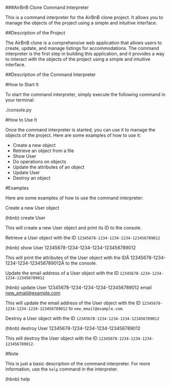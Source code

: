 ###AirBnB Clone Command Interpreter

This is a command interpreter for the AirBnB clone project. It allows you to manage the objects of the project using a simple and intuitive interface.

##Description of the Project

The AirBnB clone is a comprehensive web application that allows users to create, update, and manage listings for accommodations. The command interpreter is the first step in building this application, and it provides a way to interact with the objects of the project using a simple and intuitive interface.

##Description of the Command Interpreter

#How to Start It

To start the command interpreter, simply execute the following command in your terminal:

./console.py

#How to Use It

Once the command interpreter is started, you can use it to manage the objects of the project. Here are some examples of how to use it:

- Create a new object
- Retrieve an object from a file
- Show User
- Do operations on objects
- Update the attributes of an object
- Update User
- Destroy an object

#Examples

Here are some examples of how to use the command interpreter:

Create a new User object

(hbnb) create User

This will create a new User object and print its ID to the console.

Retrieve a User object with the ID `12345678-1234-1234-1234-123456789012`

(hbnb) show User 12345678-1234-1234-1234-123456789012

This will print the attributes of the User object with the IDÂ 12345678-1234-1234-1234-123456789012Â to the console.

Update the email address of a User object with the ID `12345678-1234-1234-1234-123456789012`

(hbnb) update User 12345678-1234-1234-1234-123456789012 email new_email@example.com

This will update the email address of the User object with the ID `12345678-1234-1234-1234-123456789012` to `new_email@example.com`.

Destroy a User object with the ID `12345678-1234-1234-1234-123456789012`

(hbnb) destroy User 12345678-1234-1234-1234-123456789012

This will destroy the User object with the ID `12345678-1234-1234-1234-123456789012`.

#Note

This is just a basic description of the command interpreter. For more information, use the `help` command in the interpreter.

(hbnb) help
